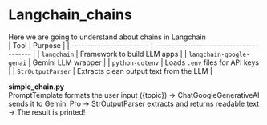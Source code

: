 # Langchain_chains
Here we are going to understand about chains in Langchain
<br>
| Tool                     | Purpose                                 |
| ------------------------ | --------------------------------------- |
| `langchain`              | Framework to build LLM apps             |
| `langchain-google-genai` | Gemini LLM wrapper                      |
| `python-dotenv`          | Loads `.env` files for API keys         |
| `StrOutputParser`        | Extracts clean output text from the LLM |

<b>simple_chain.py</b>
<br>
PromptTemplate formats the user input ({topic}) ->
ChatGoogleGenerativeAI sends it to Gemini Pro ->
StrOutputParser extracts and returns readable text ->
The result is printed!
